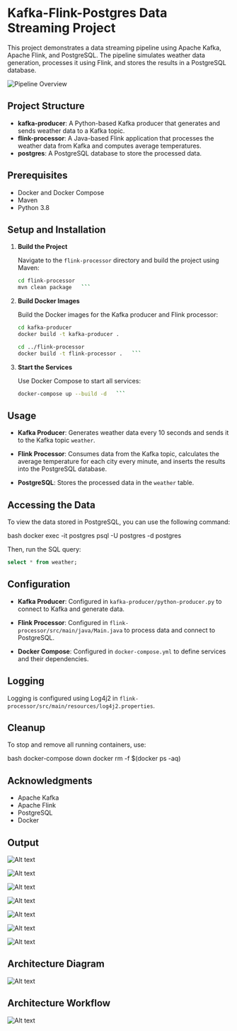 # Kafka-Flink-Postgres Data Streaming Project

This project demonstrates a data streaming pipeline using Apache Kafka, Apache Flink, and PostgreSQL. The pipeline simulates weather data generation, processes it using Flink, and stores the results in a PostgreSQL database.

![Pipeline Overview](images/pipeline-overview.png)

## Project Structure

- **kafka-producer**: A Python-based Kafka producer that generates and sends weather data to a Kafka topic.
- **flink-processor**: A Java-based Flink application that processes the weather data from Kafka and computes average temperatures.
- **postgres**: A PostgreSQL database to store the processed data.

## Prerequisites

- Docker and Docker Compose
- Maven
- Python 3.8

## Setup and Installation

1. **Build the Project**

   Navigate to the `flink-processor` directory and build the project using Maven:
   ```bash
   cd flink-processor
   mvn clean package   ```

2. **Build Docker Images**

   Build the Docker images for the Kafka producer and Flink processor:
   ```bash
   cd kafka-producer
   docker build -t kafka-producer .

   cd ../flink-processor
   docker build -t flink-processor .   ```

3. **Start the Services**

   Use Docker Compose to start all services:
   ```bash
   docker-compose up --build -d   ```

## Usage

- **Kafka Producer**: Generates weather data every 10 seconds and sends it to the Kafka topic `weather`.

- **Flink Processor**: Consumes data from the Kafka topic, calculates the average temperature for each city every minute, and inserts the results into the PostgreSQL database.

- **PostgreSQL**: Stores the processed data in the `weather` table.

## Accessing the Data

To view the data stored in PostgreSQL, you can use the following command:

bash
docker exec -it postgres psql -U postgres -d postgres


Then, run the SQL query:

```sql
select * from weather;
```


## Configuration

- **Kafka Producer**: Configured in `kafka-producer/python-producer.py` to connect to Kafka and generate data.

- **Flink Processor**: Configured in `flink-processor/src/main/java/Main.java` to process data and connect to PostgreSQL.

- **Docker Compose**: Configured in `docker-compose.yml` to define services and their dependencies.

## Logging

Logging is configured using Log4j2 in `flink-processor/src/main/resources/log4j2.properties`.

## Cleanup

To stop and remove all running containers, use:

bash
docker-compose down
docker rm -f $(docker ps -aq)

## Acknowledgments

- Apache Kafka
- Apache Flink
- PostgreSQL
- Docker

## Output

   ![Alt text](Screenshots/1.png)

   ![Alt text](Screenshots/2.png)

   ![Alt text](Screenshots/3.png)
   
   ![Alt text](Screenshots/4.png)
   
   ![Alt text](Screenshots/5.png)

   ![Alt text](Screenshots/6.png)

   ![Alt text](Screenshots/7.png)

## Architecture Diagram

![Alt text](Screenshots/8.png)

## Architecture Workflow

![Alt text](Screenshots/9.png)
